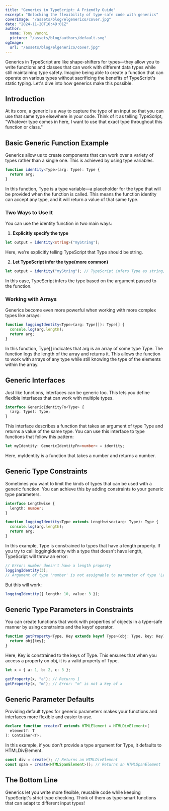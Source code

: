 ```yaml
---
title: "Generics in TypeScript: A Friendly Guide"
excerpt: "Unlocking the flexibility of type-safe code with generics"
coverImage: "/assets/blog/elgenerico/cover.jpg"
date: "2024-11-20T16:49:01Z"
author:
  name: Tony Vanoni
  picture: "/assets/blog/authors/default.svg"
ogImage:
  url: "/assets/blog/elgenerico/cover.jpg"
---
```


Generics in TypeScript are like shape-shifters for types—they allow you to write functions and classes that can work with different data types while still maintaining type safety. Imagine being able to create a function that can operate on various types without sacrificing the benefits of TypeScript's static typing. Let's dive into how generics make this possible.

## Introduction

At its core, a generic is a way to capture the type of an input so that you can use that same type elsewhere in your code. Think of it as telling TypeScript, "Whatever type comes in here, I want to use that exact type throughout this function or class."

## Basic Generic Function Example

Generics allow us to create components that can work over a variety of types rather than a single one. This is achieved by using type variables.

```typescript
function identity<Type>(arg: Type): Type {
  return arg;
}
```

In this function, Type is a type variable—a placeholder for the type that will be provided when the function is called. This means the function identity can accept any type, and it will return a value of that same type.

### Two Ways to Use It

You can use the identity function in two main ways:

1. **Explicitly specify the type**

```typescript
let output = identity<string>("myString");
```

Here, we're explicitly telling TypeScript that Type should be string.

2. **Let TypeScript infer the type(more common)**

```typescript
let output = identity("myString"); // TypeScript infers Type as string;
```

In this case, TypeScript infers the type based on the argument passed to the function.

### Working with Arrays

Generics become even more powerful when working with more complex types like arrays:

```typescript
function loggingIdentity<Type>(arg: Type[]): Type[] {
  console.log(arg.length);
  return arg;
}
```

In this function, Type[] indicates that arg is an array of some type Type. The function logs the length of the array and returns it. This allows the function to work with arrays of any type while still knowing the type of the elements within the array.

## Generic Interfaces

Just like functions, interfaces can be generic too. This lets you define flexible interfaces that can work with multiple types.

```typescript
interface GenericIdentityFn<Type> {
  (arg: Type): Type;
}
```

This interface describes a function that takes an argument of type Type and returns a value of the same type. You can use this interface to type functions that follow this pattern:

```typescript
let myIdentity: GenericIdentityFn<number> = identity;
```

Here, myIdentity is a function that takes a number and returns a number.

## Generic Type Constraints

Sometimes you want to limit the kinds of types that can be used with a generic function. You can achieve this by adding constraints to your generic type parameters.

```typescript
interface Lengthwise {
  length: number;
}

function loggingIdentity<Type extends Lengthwise>(arg: Type): Type {
  console.log(arg.length);
  return arg;
}
```

In this example, Type is constrained to types that have a length property. If you try to call loggingIdentity with a type that doesn't have length, TypeScript will throw an error:

```typescript
// Error: number doesn't have a length property
loggingIdentity(3);
// Argument of type 'number' is not assignable to parameter of type 'Lengthwise'.
```

But this will work:

```typescript
loggingIdentity({ length: 10, value: 3 });
```

## Generic Type Parameters in Constraints

You can create functions that work with properties of objects in a type-safe manner by using constraints and the keyof operator.

```typescript
function getProperty<Type, Key extends keyof Type>(obj: Type, key: Key) {
  return obj[key];
}
```

Here, Key is constrained to the keys of Type. This ensures that when you access a property on obj, it is a valid property of Type.

```typescript
let x = { a: 1, b: 2, c: 3 };

getProperty(x, "a"); // Returns 1
getProperty(x, "m"); // Error: "m" is not a key of x
```


## Generic Parameter Defaults

Providing default types for generic parameters makes your functions and interfaces more flexible and easier to use.

```typescript
declare function create<T extends HTMLElement = HTMLDivElement>(
  element?: T
): Container<T>;
```

In this example, if you don't provide a type argument for Type, it defaults to HTMLDivElement.

```typescript
const div = create(); // Returns an HTMLDivElement
const span = create<HTMLSpanElement>(); // Returns an HTMLSpanElement
```

## The Bottom Line

Generics let you write more flexible, reusable code while keeping TypeScript's strict type checking. Think of them as type-smart functions that can adapt to different input types!
